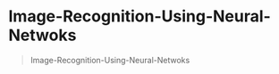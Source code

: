 # Image-Recognition-Using-Neural-Netwoks

> Image-Recognition-Using-Neural-Netwoks

<!-- ctrl+k v -->